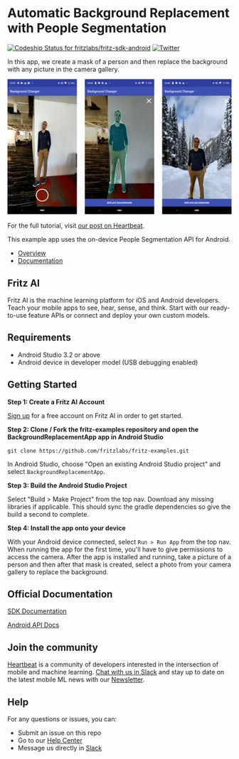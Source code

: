 # Automatic Background Replacement with People Segmentation

[ ![Codeship Status for fritzlabs/fritz-sdk-android](https://app.codeship.com/projects/c74152e0-65d1-0136-2d69-32e87736c6c6/status?branch=master)](https://app.codeship.com/projects/297281)
[![Twitter](https://img.shields.io/badge/twitter-@fritzlabs-blue.svg?style=flat)](http://twitter.com/fritzlabs)

In this app, we create a mask of a person and then replace the background with any picture in the camera gallery.

![](images/background_changer.png)

For the full tutorial, visit [our post on Heartbeat](https://heartbeat.fritz.ai/image-segmentation-for-android-smart-background-replacement-with-fritz-a09d8b0592a4).

This example app uses the on-device People Segmentation API for Android.

- [Overview](https://www.fritz.ai/features/image-segmentation.html)
- [Documentation](https://docs.fritz.ai/develop/vision/image-segmentation/android.html)

## Fritz AI

Fritz AI is the machine learning platform for iOS and Android developers. Teach your mobile apps to see, hear, sense, and think. Start with our ready-to-use feature APIs or connect and deploy your own custom models.

## Requirements

- Android Studio 3.2 or above
- Android device in developer model (USB debugging enabled)

## Getting Started

**Step 1: Create a Fritz AI Account**

[Sign up](https://app.fritz.ai/register?utm_source=github&utm_campaign=fritz-examples) for a free account on Fritz AI in order to get started.

**Step 2: Clone / Fork the fritz-examples repository and open the BackgroundReplacementApp app in Android Studio**

```
git clone https://github.com/fritzlabs/fritz-examples.git
```

In Android Studio, choose "Open an existing Android Studio project" and select `BackgroundReplacementApp`.

**Step 3: Build the Android Studio Project**

Select "Build > Make Project" from the top nav. Download any missing libraries if applicable. This should sync the gradle dependencies so give the build a second to complete.

**Step 4: Install the app onto your device**

With your Android device connected, select `Run > Run App` from the top nav. When running the app for the first time, you'll have to give permissions to access the camera. After the app is installed and running, take a picture of a person and then after that mask is created, select a photo from your camera gallery to replace the background.

## Official Documentation

[SDK Documentation](https://docs.fritz.ai/?utm_source=github&utm_campaign=fritz-examples)

[Android API Docs](https://docs.fritz.ai/android/latest/index.html?utm_source=github&utm_campaign=fritz-examples)

## Join the community

[Heartbeat](https://heartbeat.fritz.ai/?utm_source=github&utm_campaign=fritz-examples) is a community of developers interested in the intersection of mobile and machine learning. [Chat with us in Slack](https://www.fritz.ai/slack) and stay up to date on the latest mobile ML news with our [Newsletter](https://mobileml.us16.list-manage.com/subscribe?u=de53bead690affb8e9a21de8f&id=68acb5c0fd).

## Help

For any questions or issues, you can:

- Submit an issue on this repo
- Go to our [Help Center](https://docs.fritz.ai/help-center/index.html?utm_source=github&utm_campaign=fritz-examples)
- Message us directly in [Slack](https://www.fritz.ai/slack)
